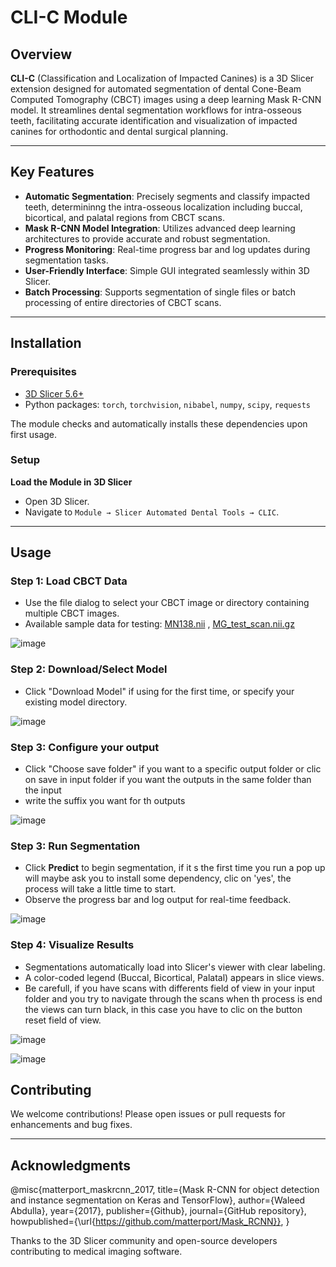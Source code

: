 
# CLI-C Module

## Overview

**CLI-C** (Classification and Localization of Impacted Canines) is a 3D Slicer extension designed for automated segmentation of dental Cone-Beam Computed Tomography (CBCT) images using a deep learning Mask R-CNN model. It streamlines dental segmentation workflows for intra-osseous teeth, facilitating accurate identification and visualization of impacted canines for orthodontic and dental surgical planning.

---

## Key Features

- **Automatic Segmentation**: Precisely segments and classify impacted teeth, determininng the intra-osseous localization including buccal, bicortical, and palatal regions from CBCT scans.
- **Mask R-CNN Model Integration**: Utilizes advanced deep learning architectures to provide accurate and robust segmentation.
- **Progress Monitoring**: Real-time progress bar and log updates during segmentation tasks.
- **User-Friendly Interface**: Simple GUI integrated seamlessly within 3D Slicer.
- **Batch Processing**: Supports segmentation of single files or batch processing of entire directories of CBCT scans.

---

## Installation

### Prerequisites

- [3D Slicer 5.6+](https://www.slicer.org/)
- Python packages: `torch`, `torchvision`, `nibabel`, `numpy`, `scipy`, `requests`

The module checks and automatically installs these dependencies upon first usage.

### Setup


 **Load the Module in 3D Slicer**

   - Open 3D Slicer.
   - Navigate to `Module → Slicer Automated Dental Tools → CLIC`.

---

## Usage

### Step 1: Load CBCT Data

- Use the file dialog to select your CBCT image or directory containing multiple CBCT images.
- Available sample data for testing: [MN138.nii](https://github.com/ashmoy/maskRcnn/releases/tag/test_files/assets/MN138.nii) , [MG_test_scan.nii.gz](https://github.com/Maxlo24/AMASSS_CBCT/releases/download/v1.0.1/MG_test_scan.nii.gz)

![image](https://github.com/user-attachments/assets/3f0e5bf4-4d0e-400f-b779-f16aa7d7f9d3)

### Step 2: Download/Select Model

- Click "Download Model" if using for the first time, or specify your existing model directory.

![image](https://github.com/user-attachments/assets/2082c8ff-20bd-4d72-828e-59b8606fb01b)


### Step 3: Configure your output

- Click "Choose save folder" if you want to a specific output folder or clic on save in input folder if you want the outputs in the same folder than the input
- write the suffix you want for th outputs

![image](https://github.com/user-attachments/assets/1a2b5908-63ce-4d56-9bea-447fd0446c7e)


### Step 3: Run Segmentation

- Click **Predict** to begin segmentation, if it s the first time you run a pop up will maybe ask you to install some dependency, clic on 'yes', the process will take a little time to start.
- Observe the progress bar and log output for real-time feedback.

![image](https://github.com/user-attachments/assets/be74b94e-ff85-4f04-ad33-db2dfd673546)


### Step 4: Visualize Results

- Segmentations automatically load into Slicer's viewer with clear labeling.
- A color-coded legend (Buccal, Bicortical, Palatal) appears in slice views.
- Be carefull, if you have scans with differents field of view in your input folder and you try to navigate through the scans when th process is end the views can turn black, in this case you have to clic on the button reset field of view.

![image](https://github.com/user-attachments/assets/d5ebffe7-08c9-4e06-bbbf-5b391d5caa8e)


![image](https://github.com/user-attachments/assets/eb032449-9653-43d6-a83b-b9019e3fe39a)




## Contributing



We welcome contributions! Please open issues or pull requests for enhancements and bug fixes.

---

## Acknowledgments

@misc{matterport_maskrcnn_2017,
  title={Mask R-CNN for object detection and instance segmentation on Keras and TensorFlow},
  author={Waleed Abdulla},
  year={2017},
  publisher={Github},
  journal={GitHub repository},
  howpublished={\url{https://github.com/matterport/Mask_RCNN}},
}

Thanks to the 3D Slicer community and open-source developers contributing to medical imaging software.

